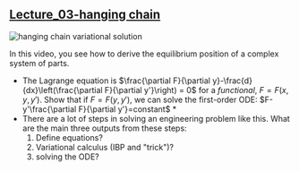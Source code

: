 ## [Lecture_03-hanging chain](https://youtu.be/o-wqhInsGf8)

![hanging chain variational solution](https://i.imgur.com/pfEabcx.jpg)

In this video, you see how to derive the equilibrium position of a complex system of parts. 

* The Lagrange equation is $\frac{\partial F}{\partial
  y}-\frac{d}{dx}\left(\frac{\partial F}{\partial y'}\right) = 0$ for a
  _functional_, $F=F(x,y,y')$. Show that if $F = F(y,y')$, we can solve
  the first-order ODE: $F-y'\frac{\partial F}{\partial y'}=constant$ * 
* There are a lot of steps in solving an engineering problem like this.
  What are the main three outputs from these steps: 
    1. Define equations?
    2. Variational calculus (IBP and "trick")?
    3. solving the ODE?

